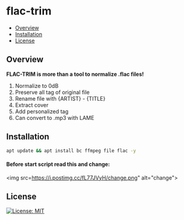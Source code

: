 # flac-trim

* [Overview](#overview)
* [Installation](#installation)
* [License](#license)

## Overview
<b>FLAC-TRIM is more than a tool to normalize .flac files!</b><br>
1) Normalize to 0dB
2) Preserve all tag of original file
3) Rename file with {ARTIST} - {TITLE}
4) Extract cover
5) Add personalized tag
6) Can convert to .mp3 with LAME

## Installation
```bash
apt update && apt install bc ffmpeg file flac -y
```

#### Before start script read this and change:
<img src=https://i.postimg.cc/fL77JVyH/change.png" alt="change"><br>

## License
[![License: MIT](https://img.shields.io/badge/License-MIT-blue.svg)](LICENSE.md)
